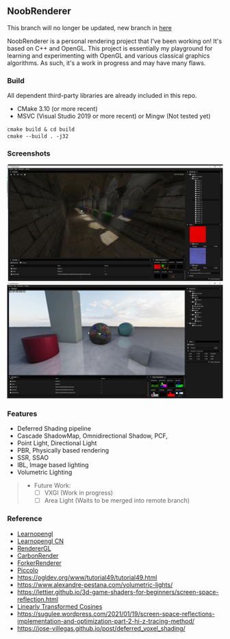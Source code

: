 ## NoobRenderer

This branch will no longer be updated, new branch in [here](https://github.com/shuaibo919/NoobRenderer/tree/pluto)

NoobRenderer is a personal rendering project that I've been working on! It's based on C++ and OpenGL. This project is essentially my playground for learning and experimenting with OpenGL and various classical graphics algorithms. As such, it's a work in progress and may have many flaws.

### Build
All dependent third-party libraries are already included in this repo.
- CMake 3.10 (or more recent)
- MSVC (Visual Studio 2019 or more recent) or Mingw (Not tested yet)
```
cmake build & cd build
cmake --build . -j32
```

### Screenshots

![](Img/Sponza.png)
![](Img/Demo.png)


### Features
- Deferred Shading pipeline
- Cascade ShadowMap, Omnidirectional Shadow, PCF, 
- Point Light, Directional Light
- PBR, Physically based rendering
- SSR, SSAO
- IBL, Image based lighting
- Volumetric Lighting
> - Future Work:
>    - [ ] VXGI (Work in progress)
>    - [ ] Area Light (Waits to be merged into remote branch)


### Reference
- [Learnopengl](https://learnopengl.com/)
- [Learnopengl CN](https://learnopengl-cn.github.io/)
- [RendererGL](https://github.com/MorcilloSanz/RendererGL)
- [CarbonRender](https://github.com/carbonsunsu/CarbonRender)
- [ForkerRenderer](https://github.com/forkercat/ForkerRenderer)
- [Piccolo](https://github.com/BoomingTech/Piccolo)
- https://ogldev.org/www/tutorial49/tutorial49.html
- https://www.alexandre-pestana.com/volumetric-lights/
- https://lettier.github.io/3d-game-shaders-for-beginners/screen-space-reflection.html
- [Linearly Transformed Cosines](https://eheitzresearch.wordpress.com/415-2/)
- https://sugulee.wordpress.com/2021/01/19/screen-space-reflections-implementation-and-optimization-part-2-hi-z-tracing-method/
- https://jose-villegas.github.io/post/deferred_voxel_shading/